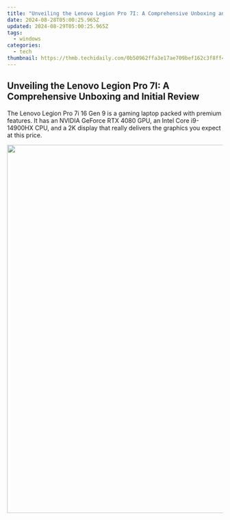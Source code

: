 ```yaml
---
title: "Unveiling the Lenovo Legion Pro 7I: A Comprehensive Unboxing and Initial Review"
date: 2024-08-28T05:00:25.965Z
updated: 2024-08-29T05:00:25.965Z
tags:
  - windows
categories:
  - tech
thumbnail: https://thmb.techidaily.com/0b50962ffa3e17ae709bef162c3f8ff4d960cae116eaf3e790989364bc8da0ce.jpg
---
```


## Unveiling the Lenovo Legion Pro 7I: A Comprehensive Unboxing and Initial Review

The Lenovo Legion Pro 7i 16 Gen 9 is a gaming laptop packed with premium features. It has an NVIDIA GeForce RTX 4080 GPU, an Intel Core i9-14900HX CPU, and a 2K display that really delivers the graphics you expect at this price.

<ins class="adsbygoogle"
     style="display:block"
     data-ad-format="autorelaxed"
     data-ad-client="ca-pub-7571918770474297"
     data-ad-slot="1223367746"></ins>



<ins class="adsbygoogle"
     style="display:block"
     data-ad-client="ca-pub-7571918770474297"
     data-ad-slot="8358498916"
     data-ad-format="auto"
     data-full-width-responsive="true"></ins>



<!-- affiliate ads begin -->
<a href="https://propmoneyinc.pxf.io/c/5597632/1803115/14559" target="_top" id="1803115"><img src="//a.impactradius-go.com/display-ad/14559-1803115" border="0" alt="" width="859" height="859"/></a><img height="0" width="0" src="https://imp.pxf.io/i/5597632/1803115/14559" style="position:absolute;visibility:hidden;" border="0" />
<!-- affiliate ads end -->